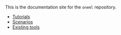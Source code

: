 This is the documentation site for the `oneml` repository.

- [Tutorials](tutorials/index.md)
- [Scenarios](scenarios/scenarios.md)
- [Existing tools](existing_tools/pipeline_tools.md)
